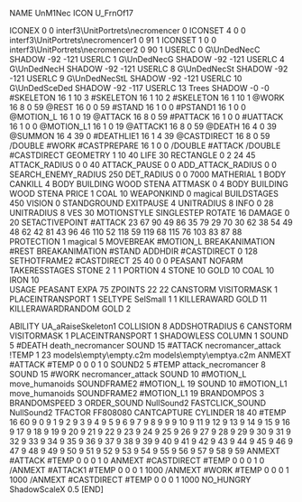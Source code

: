 NAME 			UnM1Nec
ICON 			U_FrnOf17

ICONEX 0 0 interf3\UnitPortrets\necromencer 0
ICONSET 4 0 0 interf3\UnitPortrets\necromencer1 0 91 1
ICONSET 1 0 0 interf3\UnitPortrets\necromencer2 0 90 1
USERLC 			0 G\UnDedNecC   SHADOW -92 -121
USERLC 			1 G\UnDedNecG   SHADOW -92 -121
USERLC 			4 G\UnDedNecH   SHADOW -92 -121
USERLC 			8 G\UnDedNecSt  SHADOW -92 -121
USERLC 			9 G\UnDedNecStL SHADOW -92 -121
USERLC 			10 G\UnDedSceDed SHADOW -92 -117
USERLC 			13 Trees SHADOW -0 -0
#SKELETON               16 1 10 3
#SKELETON               16 1 10 2
#SKELETON               16 1 10 1
@WORK   		16 8 0 59
@REST     		16 0 0 59
#STAND    		16 1 0 0
#PSTAND1   		16 1 0 0
@MOTION_L 		16 1 0 19
@ATTACK   		16 8 0 59
#PATTACK   		16 1 0 0
#UATTACK   		16 1 0 0
@MOTION_L1 		16 1 0 19
@ATTACK1   		16 8 0 59
@DEATH 			16 4 0 39
@SUMMON 			16 4 39 0 
#DEATHLIE1 		16 1 4 39
@CASTDIRECT		16 8 0 59
/DOUBLE 			#WORK
#CASTPREPARE   		16 1 0 0
/DOUBLE 			#ATTACK
/DOUBLE 			#CASTDIRECT
GEOMETRY 		1 10 40
LIFE     		30
RECTANGLE 		0 2 24 45
ATTACK_RADIUS 		0 0 40
ATTACK_PAUSE		0 0
ADD_ATTACK_RADIUS	0 0
SEARCH_ENEMY_RADIUS 	250
DET_RADIUS 		0 0 7000
MATHERIAL 		1 BODY
CANKILL 		4 BODY BUILDING WOOD STENA
ATTMASK 0 4 BODY BUILDING WOOD STENA
PRICE 			1 COAL 10
WEAPONKIND 		0 magical
BUILDSTAGES 		450
VISION			0
STANDGROUND
EXITPAUSE 		4
UNITRADIUS 		8
INFO 			0 28
UNITRADIUS 		8
VES 			30
MOTIONSTYLE 		SINGLESTEP
ROTATE 			16
DAMAGE   		0 20
SETACTIVEPOINT 		#ATTACK 23 67 90 49 86 35 79 29 70 30 62 38 54 49 48 62 42 81 43 96 46 110 52 118 59 119 68 115 76 103 83 87 88
PROTECTION 		1 magical 5
MOVEBREAK 		#MOTION_L
BREAKANIMATION 		#REST
BREAKANIMATION 		#STAND
ADDHDIR 		#CASTDIRECT 0 128
SETHOTFRAME2 		#CASTDIRECT 25 40 0 0
PEASANT
NOFARM
TAKERESSTAGES 		STONE 2 1 1
PORTION 		4 STONE 10 GOLD 10 COAL 10 IRON 10  
USAGE 			PEASANT
EXPA 			75
ZPOINTS 22 22
CANSTORM
VISITORMASK 		1
PLACEINTRANSPORT 	1
SELTYPE SelSmall 1 1
KILLERAWARD             GOLD 11
KILLERAWARDRANDOM       GOLD 2

ABILITY			UA_aRaiseSkeleton1
COLLISION 8
ADDSHOTRADIUS 6
CANSTORM
VISITORMASK 1
PLACEINTRANSPORT 1
SHADOWLESS
COLUMN 1
SOUND 5 #DEATH death_necromancer
SOUND 15 #ATTACK necromancer_attack
!TEMP  1 23 models\empty\empty.c2m models\empty\emptya.c2m
ANMEXT #ATTACK #TEMP 0 0 0 1 0
SOUND2 5 #TEMP attack_necromancer 8
SOUND 15 #WORK necromancer_attack
SOUND 10 #MOTION_L move_humanoids
SOUNDFRAME2 #MOTION_L 19
SOUND 10 #MOTION_L1 move_humanoids
SOUNDFRAME2 #MOTION_L1 19
BRANDOMPOS 3
BRANDOMSPEED 3
ORDER_SOUND NullSound2
FASTCLICK_SOUND NullSound2
TFACTOR FF808080
CANTCAPTURE
CYLINDER 18 40
#TEMP     		16 60 9 0 9 1 9 2 9 3 9 4 9 5 9 6 9 7 9 8 9 9 9 10 9 11 9 12 9 13 9 14 9 15 9 16 9 17 9 18 9 19 9 20 9 21 9 22 9 23 9 24 9 25 9 26 9 27 9 28 9 29 9 30 9 31 9 32 9 33 9 34 9 35 9 36 9 37 9 38 9 39 9 40 9 41 9 42 9 43 9 44 9 45 9 46 9 47 9 48 9 49 9 50 9 51 9 52 9 53 9 54 9 55 9 56 9 57 9 58 9 59
ANMEXT #ATTACK #TEMP 0 0 0 1 0
ANMEXT #CASTDIRECT #TEMP 0 0 0 1 0
/ANMEXT #ATTACK1 #TEMP 0 0 0 1 1000
/ANMEXT #WORK #TEMP 0 0 0 1 1000
/ANMEXT #CASTDIRECT #TEMP 0 0 0 1 1000
NO_HUNGRY
ShadowScaleX 0.5
[END]

